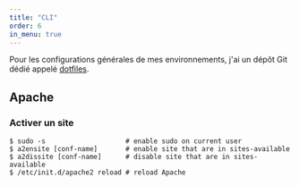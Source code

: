 ```yaml
---
title: "CLI"
order: 6
in_menu: true
---
```

Pour les configurations générales de mes environnements, j'ai un dépôt Git dédié appelé [dotfiles](https://gitlab.com/ynote_hk/dotfiles/-/tree/main/).

## Apache

### Activer un site

```
$ sudo -s                    # enable sudo on current user
$ a2ensite [conf-name]       # enable site that are in sites-available
$ a2dissite [conf-name]      # disable site that are in sites-available
$ /etc/init.d/apache2 reload # reload Apache
``` 